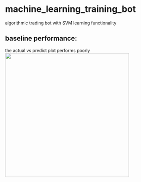 # machine_learning_training_bot
algorithmic trading bot with SVM learning functionality

## baseline performance:
the actual vs predict plot performs poorly
<img src="../Resources/image_actual_vs_strategy_returns.png" width="400"/>
